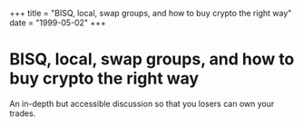 +++
title = "BISQ, local, swap groups, and how to buy crypto the right way"
date = "1999-05-02"
+++



# BISQ, local, swap groups, and how to buy crypto the right way

An in-depth but accessible discussion so that you losers can own your trades.

